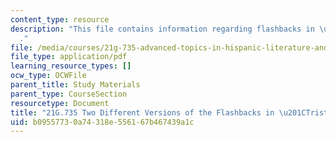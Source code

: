 ```yaml
---
content_type: resource
description: "This file contains information regarding flashbacks in \u201Ctristana\"\
  ."
file: /media/courses/21g-735-advanced-topics-in-hispanic-literature-and-film-the-films-of-luis-bunuel-fall-2013/b09557730a74318e556167b467439a1c_MIT21G_735F13_FlashbackTri.pdf
file_type: application/pdf
learning_resource_types: []
ocw_type: OCWFile
parent_title: Study Materials
parent_type: CourseSection
resourcetype: Document
title: "21G.735 Two Different Versions of the Flashbacks in \u201CTristana\""
uid: b0955773-0a74-318e-5561-67b467439a1c
---
```

